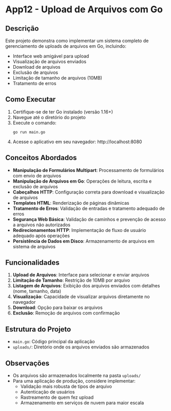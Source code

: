 # App12 - Upload de Arquivos com Go

## Descrição
Este projeto demonstra como implementar um sistema completo de gerenciamento de uploads de arquivos em Go, incluindo:
- Interface web amigável para upload
- Visualização de arquivos enviados
- Download de arquivos
- Exclusão de arquivos
- Limitação de tamanho de arquivos (10MB)
- Tratamento de erros

## Como Executar
1. Certifique-se de ter Go instalado (versão 1.16+)
2. Navegue até o diretório do projeto
3. Execute o comando:
   ```
   go run main.go
   ```
4. Acesse o aplicativo em seu navegador: http://localhost:8080

## Conceitos Abordados
- **Manipulação de Formulários Multipart**: Processamento de formulários com envio de arquivos
- **Manipulação de Arquivos em Go**: Operações de leitura, escrita e exclusão de arquivos
- **Cabeçalhos HTTP**: Configuração correta para download e visualização de arquivos
- **Templates HTML**: Renderização de páginas dinâmicas
- **Tratamento de Erros**: Validação de entradas e tratamento adequado de erros
- **Segurança Web Básica**: Validação de caminhos e prevenção de acesso a arquivos não autorizados
- **Redirecionamentos HTTP**: Implementação de fluxo de usuário adequado após operações
- **Persistência de Dados em Disco**: Armazenamento de arquivos em sistema de arquivos

## Funcionalidades
1. **Upload de Arquivos**: Interface para selecionar e enviar arquivos
2. **Limitação de Tamanho**: Restrição de 10MB por arquivo
3. **Listagem de Arquivos**: Exibição dos arquivos enviados com detalhes (nome, tamanho, data)
4. **Visualização**: Capacidade de visualizar arquivos diretamente no navegador
5. **Download**: Opção para baixar os arquivos
6. **Exclusão**: Remoção de arquivos com confirmação

## Estrutura do Projeto
- `main.go`: Código principal da aplicação
- `uploads/`: Diretório onde os arquivos enviados são armazenados

## Observações
- Os arquivos são armazenados localmente na pasta `uploads/`
- Para uma aplicação de produção, considere implementar:
  - Validação mais robusta de tipos de arquivo
  - Autenticação de usuários
  - Rastreamento de quem fez upload
  - Armazenamento em serviços de nuvem para maior escala 